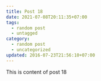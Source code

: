 ```yaml
---
title: Post 18
date: 2021-07-08T20:11:35+07:00
tags:
  - random post
  - untagged
category:
  - random post
  - uncategorized
updated: 2016-07-23T21:56:10+07:00
---
```

This is content of post 18